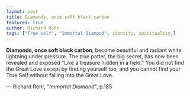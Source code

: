 ```yaml
---
layout: post
title: Diamonds, once soft black carbon
featured: true
author: Richard Rohr
tags: ["True self", "Immortal Diamond", identity, spirituality,]
---
```


**Diamonds, once soft black carbon**, become beautiful and radiant white lightning under pressure. The true patter, the big secret, has now been revealed and exposed "Like a treasure hidden in a field." You did not find the Great Love except by finding yourself too, and you cannot find your True Self without falling into the Great Love.

― Richard Rohr, "_Immortal Diamond_", p.185